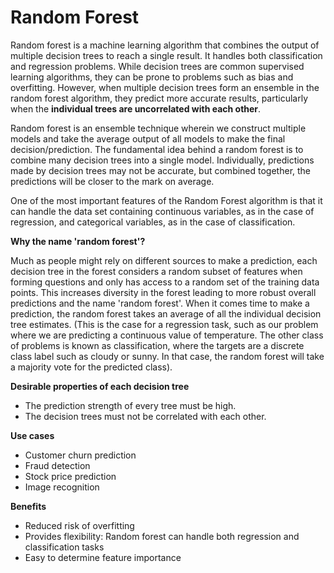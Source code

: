 # Random Forest

Random forest is a machine learning algorithm that combines the output of multiple decision trees to reach a single result. It handles both classification and regression problems. While decision trees are common supervised learning algorithms, they can be prone to problems such as bias and overfitting. However, when multiple decision trees form an ensemble in the random forest algorithm, they predict more accurate results, particularly when the **individual trees are uncorrelated with each other**.

Random forest is an ensemble technique wherein we construct multiple models and take the average output of all models to make the final decision/prediction. The fundamental idea behind a random forest is to combine many decision trees into a single model. Individually, predictions made by decision trees may not be accurate, but combined together, the predictions will be closer to the mark on average.

One of the most important features of the Random Forest algorithm is that it can handle the data set containing continuous variables, as in the case of regression, and categorical variables, as in the case of classification. 

**Why the name 'random forest'?** 

Much as people might rely on different sources to make a prediction, each decision tree in the forest considers a random subset of features when forming questions and only has access to a random set of the training data points. This increases diversity in the forest leading to more robust overall predictions and the name 'random forest'. When it comes time to make a prediction, the random forest takes an average of all the individual decision tree estimates. (This is the case for a regression task, such as our problem where we are predicting a continuous value of temperature. The other class of problems is known as classification, where the targets are a discrete class label such as cloudy or sunny. In that case, the random forest will take a majority vote for the predicted class).

**Desirable properties of each decision tree**
- The prediction strength of every tree must be high.
- The decision trees must not be correlated with each other.

**Use cases**
- Customer churn prediction
- Fraud detection
- Stock price prediction
- Image recognition

**Benefits**
- Reduced risk of overfitting
- Provides flexibility: Random forest can handle both regression and classification tasks
- Easy to determine feature importance
